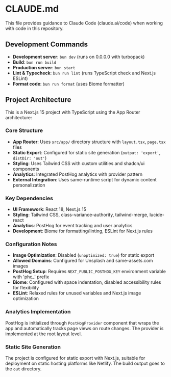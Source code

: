 # CLAUDE.md

This file provides guidance to Claude Code (claude.ai/code) when working with code in this repository.

## Development Commands

- **Development server**: `bun dev` (runs on 0.0.0.0 with turbopack)
- **Build**: `bun run build` 
- **Production server**: `bun start`
- **Lint & Typecheck**: `bun run lint` (runs TypeScript check and Next.js ESLint)
- **Format code**: `bun run format` (uses Biome formatter)

## Project Architecture

This is a Next.js 15 project with TypeScript using the App Router architecture:

### Core Structure
- **App Router**: Uses `src/app/` directory structure with `layout.tsx`, `page.tsx` files
- **Static Export**: Configured for static site generation (`output: 'export'`, `distDir: 'out'`)
- **Styling**: Uses Tailwind CSS with custom utilities and shadcn/ui components
- **Analytics**: Integrated PostHog analytics with provider pattern
- **External Integration**: Uses same-runtime script for dynamic content personalization

### Key Dependencies
- **UI Framework**: React 18, Next.js 15
- **Styling**: Tailwind CSS, class-variance-authority, tailwind-merge, lucide-react
- **Analytics**: PostHog for event tracking and user analytics
- **Development**: Biome for formatting/linting, ESLint for Next.js rules

### Configuration Notes
- **Image Optimization**: Disabled (`unoptimized: true`) for static export
- **Allowed Domains**: Configured for Unsplash and same-assets.com images
- **PostHog Setup**: Requires `NEXT_PUBLIC_POSTHOG_KEY` environment variable with 'phc_' prefix
- **Biome**: Configured with space indentation, disabled accessibility rules for flexibility
- **ESLint**: Relaxed rules for unused variables and Next.js image optimization

### Analytics Implementation
PostHog is initialized through `PostHogProvider` component that wraps the app and automatically tracks page views on route changes. The provider is implemented at the root layout level.

### Static Site Generation
The project is configured for static export with Next.js, suitable for deployment on static hosting platforms like Netlify. The build output goes to the `out` directory.